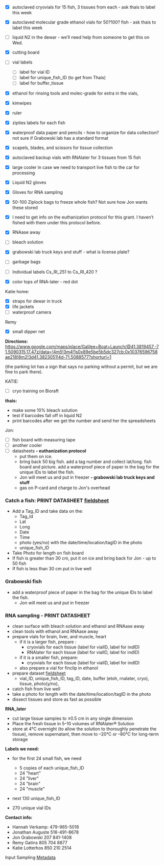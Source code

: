 - [x] autoclaved cryovials for 15 fish, 3 tissues from each - ask thais to label this week
- [x] autoclaved molecular grade ethanol vials for 50?100? fish - ask thais to label this week
- [ ] liquid N2 in the dewar - we’ll need help from someone to get this on Wed.
- [x] cutting board
- [ ] vial labels
  - [ ] label for vial ID
  - [ ] label for unique_fish_ID (to get from Thais)
  - [ ] label for buffer_tissue
- [x] ethanol for rinsing tools and molec-grade for extra in the vials,
- [x] kimwipes
- [x] ruler
- [x] zipties labels for each fish
- [x] waterproof data paper and pencils - how to organize for data collection? not sure if Grabowski lab has a standard format
- [x] scapels, blades, and scissors for tissue collection
- [x] autoclaved backup vials with RNAlater for 3 tissues from 15 fish
- [x] large cooler in case we need to transport live fish to the car for processing
- [x] Liquid N2 gloves
- [x] Gloves for RNA sampling
- [x] 50-100 Ziplock bags to freeze whole fish? Not sure how Jon wants these stored
- [x] I need to get info on the euthanization protocol for this grant. I haven’t fished with them under this protocol before.
- [x] RNAase away
- [ ] bleach solution

- [x] grabowski lab truck keys and stuff - what is license plate?
- [ ] garbage bags
- [ ] Individual labels Cs_RI_251 to Cs_RI_420 ?
- [x] color tops of RNA-later - red dot


Katie home:
- [x] straps for dewar in truck
- [x] life jackets
- [ ] waterproof camera

Remy
- [x] small dipper net

**Directions:** https://www.google.com/maps/place/Galilee+Boat+Launch/@41.3819457,-71.5090315,17.47z/data=!4m5!3m4!1s0x89e5be5b5dc327cb:0x10376596758ae218!8m2!3d41.3823051!4d-71.5088577?shorturl=1

(the parking lot has a sign that says no parking without a permit, but we are fine to park there).

KATIE:
- [ ] cryo training on Bioraft

**thais:**
- make some 10% bleach solution
- test if barcodes fall off in liquid N2
- print barcodes after we get the number and send her the spreadsheets

Jon:
- [ ] fish board with measuring tape
- [ ] another cooler
- [ ] datasheets
**- euthanization protocol**
  - put them on ice. 
  - bring back 50 big fish. add a tag number and collect lat/long. fish board and picture. add a waterproof piece of paper in the bag for the unique IDs to label the fish.
  - Jon will meet us and put in freezer
**- grabowski lab truck keys and stuff**
  - gas on P-card and charge to Jon's overhead  


### Catch a fish: PRINT DATASHEET [fieldsheet](https://docs.google.com/spreadsheets/d/1PW2tj-jqgD1TFj1iNInHl_X235EKpyXBowSbLMbdkrk/edit?usp=sharing)
- Add a Tag_ID and take data on the:
  - Tag_Id
  - Lat 
  - Long
  - Date
  - Time
  - photo (yes/no) with the date/time/location/tagID in the photo
  - unique_fish_ID
- Take Photo for length on fish board
- If fish is greater than 30 cm, put it on ice and bring back for Jon - up to 50 fish
- If fish is less than 30 cm put in live well

### Grabowski fish
- add a waterproof piece of paper in the bag for the unique IDs to label the fish.
  - Jon will meet us and put in freezer

### RNA sampling - PRINT DATASHEET
- clean surface with bleach solution and ethanol and RNAase away
- clean tools with ethanol and RNAase away
- prepare vials for brain, liver, and muscle, heart
  - if it is a larger fish, prepare :
    - cryovials for each tissue (label for vialID, label for indID)
    - RNAlater for each tissue (label for vialID, label for indID)
  - if it is a smaller fish, prepare:
    - cryovials for each tissue (label for vialID, label for indID)
  - also prepare a vial for finclip in ethanol
- prepare dataset [fieldsheet](https://docs.google.com/spreadsheets/d/1PW2tj-jqgD1TFj1iNInHl_X235EKpyXBowSbLMbdkrk/edit?usp=sharing)
  - vial_ID, unique_fish_ID, tag_ID, date, buffer (etoh, rnalater, cryo), tissue, photo(y/no), 
- catch fish from live well
- take a photo for length with the date/time/location/tagID in the photo
- dissect tissues and store as fast as possible


**RNA_later**
- cut large tissue samples to ≤0.5 cm in any single dimension
- Place the fresh tissue in 5–10 volumes of RNAlater® Solution
- store at 4°C overnight (to allow the solution to thoroughly penetrate the tissue), remove supernatant, then move to –20°C or –80°C for long-term storage


**Labels we need:**
- for the first 24 small fish, we need 
  - 5 copies of each unique_fish_ID
  - 24 "heart"
  - 24 "liver"
  - 24 "brain"
  - 24 "muscle"

- next 130 unique_fish_ID
- 270 unique vial IDs

**Contact info:**
- Hannah Verkamp: 479-965-5018
- Jonathan Auguste 516-491-8678
- Jon Grabowski 207 841-1408
- Remy Gatins 805 704 8877
- Katie Lotterhos 850 210 2514

Input Sampling [Metadata](https://docs.google.com/spreadsheets/d/11ojCUODnEmdPHhzJduSwby2rfJYdWVf0OWe-LjeAIYQ/edit?usp=sharing)

